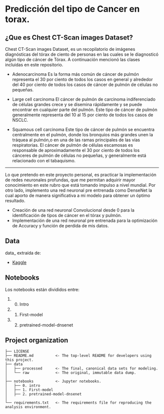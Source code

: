 # Predicción del tipo de Cancer en torax.

## ¿Que es Chest CT-Scan images Dataset?

Chest CT-Scan images Dataset, es un recopilatorio de imágenes diagnósticas del tórax de ciento de personas en las cuales se le diagnosticó algún tipo de cáncer de Tórax.  A continuación mencionó las clases incluidas en este repositorio.

* Adenocarcinoma
Es la forma más común de cáncer de pulmón representa el 30 por ciento de todos los casos en general y alrededor del 40 por ciento
de todos los casos de cáncer de pulmón de células no pequeñas. 

* Large cell carcinoma
El cáncer de pulmón de carcinoma indiferenciado de células grandes crece y se disemina rápidamente y se puede encontrar en cualquier parte del pulmón. Este tipo de cáncer de pulmón generalmente representa del 10 al 15 por ciento de todos los casos de NSCLC.

* Squamous cell carcinoma
Este tipo de cáncer de pulmón se encuentra centralmente en el pulmón, donde los bronquios más grandes unen la tráquea al pulmón,o en una de las ramas principales de las vías respiratorias. El cáncer de pulmón de células escamosas es responsable de aproximadamente el 30 por ciento de todos los cánceres de pulmón de células no pequeñas, y generalmente está relacionado con el tabaquismo.

-------------------
Lo que pretendo en este proyecto personal, es practicar la implementación de redes neuronales profundas, que me permitan adquirir mayor conocimiento en este rubro que está tomando impulso a nivel mundial. Por otro lado, implemento una red neuronal pre entrenada como DenseNet la cual aporto de manera significativa a mi modelo para obtener un óptimo resultado. 
* Creación de una red neuronal Convolucional desde 0 para la identificación de tipos de cáncer en el tórax y pulmón.
* Implementación de una red neuronal pre entrenada para la optimización de Accuracy y función de perdida de mis datos.

## Data
data_ extraída de:
- [Kaggle](https://www.kaggle.com/datasets/mohamedhanyyy/chest-ctscan-images)

## Notebooks
Los notebooks están divididos entre:
1) 0. Intro
2) 1. First-model
3) 2. pretrained-model-dnsenet

## Project organization

```
├── LICENSE
├── README.md          <- The top-level README for developers using this project.
├── data
│   ├── processed      <- The final, canonical data sets for modeling.
│   └── raw            <- The original, immutable data dump.
│
├── notebooks          <- Jupyter notebooks.
│   ├── 0. intro
│   ├── 1. First-model
│   ├── 2. pretrained-model-dnsenet
│
└── requirements.txt   <- The requirements file for reproducing the analysis environment.
```